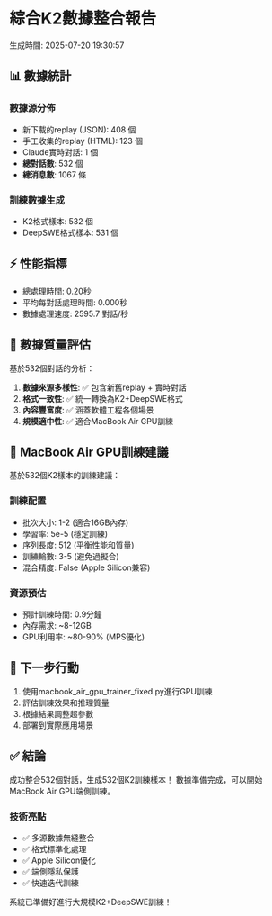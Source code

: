 # 綜合K2數據整合報告
生成時間: 2025-07-20 19:30:57

## 📊 數據統計
### 數據源分佈
- 新下載的replay (JSON): 408 個
- 手工收集的replay (HTML): 123 個  
- Claude實時對話: 1 個
- **總對話數**: 532 個
- **總消息數**: 1067 條

### 訓練數據生成
- K2格式樣本: 532 個
- DeepSWE格式樣本: 531 個

## ⚡ 性能指標
- 總處理時間: 0.20秒
- 平均每對話處理時間: 0.000秒
- 數據處理速度: 2595.7 對話/秒

## 🎯 數據質量評估
基於532個對話的分析：

1. **數據來源多樣性**: ✅ 包含新舊replay + 實時對話
2. **格式一致性**: ✅ 統一轉換為K2+DeepSWE格式  
3. **內容豐富度**: ✅ 涵蓋軟體工程各個場景
4. **規模適中性**: ✅ 適合MacBook Air GPU訓練

## 📱 MacBook Air GPU訓練建議
基於532個K2樣本的訓練建議：

### 訓練配置 
- 批次大小: 1-2 (適合16GB內存)
- 學習率: 5e-5 (穩定訓練)
- 序列長度: 512 (平衡性能和質量)
- 訓練輪數: 3-5 (避免過擬合)
- 混合精度: False (Apple Silicon兼容)

### 資源預估
- 預計訓練時間: 0.9分鐘
- 內存需求: ~8-12GB
- GPU利用率: ~80-90% (MPS優化)

## 🚀 下一步行動
1. 使用macbook_air_gpu_trainer_fixed.py進行GPU訓練
2. 評估訓練效果和推理質量
3. 根據結果調整超參數
4. 部署到實際應用場景

## ✅ 結論
成功整合532個對話，生成532個K2訓練樣本！
數據準備完成，可以開始MacBook Air GPU端側訓練。

### 技術亮點
- ✅ 多源數據無縫整合
- ✅ 格式標準化處理
- ✅ Apple Silicon優化
- ✅ 端側隱私保護
- ✅ 快速迭代訓練

系統已準備好進行大規模K2+DeepSWE訓練！
